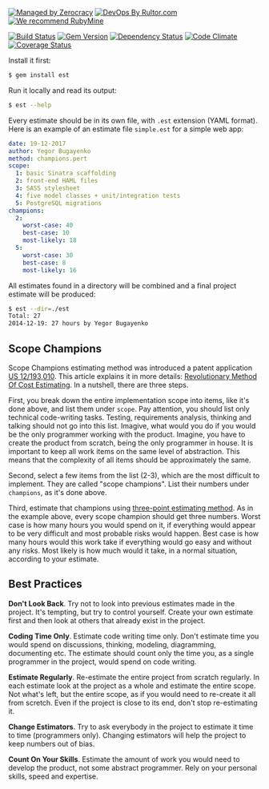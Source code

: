 [![Managed by Zerocracy](http://www.zerocracy.com/badge.svg)](http://www.zerocracy.com)
[![DevOps By Rultor.com](http://www.rultor.com/b/yegor256/est)](http://www.rultor.com/p/yegor256/est)
[![We recommend RubyMine](http://www.elegantobjects.org/rubymine.svg)](https://www.jetbrains.com/ruby/)

[![Build Status](https://travis-ci.org/yegor256/est.svg)](https://travis-ci.org/yegor256/est)
[![Gem Version](https://badge.fury.io/rb/est.svg)](http://badge.fury.io/rb/est)
[![Dependency Status](https://gemnasium.com/yegor256/est.svg)](https://gemnasium.com/yegor256/est)
[![Code Climate](http://img.shields.io/codeclimate/github/yegor256/est.svg)](https://codeclimate.com/github/yegor256/est)
[![Coverage Status](https://img.shields.io/coveralls/yegor256/est.svg)](https://coveralls.io/r/yegor256/est)

Install it first:

```bash
$ gem install est
```

Run it locally and read its output:

```bash
$ est --help
```

Every estimate should be in its own file, with `.est` extension (YAML format).
Here is an example of an estimate file `simple.est` for a simple web app:

```yaml
date: 19-12-2017
author: Yegor Bugayenko
method: champions.pert
scope:
  1: basic Sinatra scaffolding
  2: front-end HAML files
  3: SASS stylesheet
  4: five model classes + unit/integration tests
  5: PostgreSQL migrations
champions:
  2:
    worst-case: 40
    best-case: 10
    most-likely: 18
  5:
    worst-case: 30
    best-case: 8
    most-likely: 16
```

All estimates found in a directory will be combined and a final
project estimate will be produced:

```bash
$ est --dir=./est
Total: 27
2014-12-19: 27 hours by Yegor Bugayenko
```

## Scope Champions

Scope Champions estimating method was introduced a
patent application [US 12/193,010](https://www.google.com/patents/US20100042968).
This article explains it in more details:
[Revolutionary Method Of Cost Estimating](http://www.technoparkcorp.com/innovations/scope-champions/).
In a nutshell, there are three steps.

First, you break down the entire implementation scope into items, like
it's done above, and list them under `scope`. Pay attention, you should list
only technical code-writing tasks. Testing, requirements analysis, thinking
and talking should not go into this list. Imagive, what would you do
if you would be the only programmer working with the product. Imagine, you
have to create the product from scratch, being the only programmer in house.
It is important to keep all work items on the same level of abstraction. This
means that the complexity of all items should be approximately the same.

Second, select a few items from the list (2-3), which are the most difficult
to implement. They are called "scope champions". List their numbers
under `champions`, as it's done above.

Third, estimate that champions using [three-point estimating method](https://en.wikipedia.org/wiki/Three-point_estimation).
As in the example above, every scope champion should get three numbers.
Worst case is how many hours you would spend on it, if everything would
appear to be very difficult and most probable risks would happen. Best
case is how many hours would this work take if everything would go easy
and without any risks. Most likely is how much would it take, in a normal
situation, according to your estimate.

## Best Practices

**Don't Look Back**. Try not to look into previous estimates
made in the project. It's tempting, but try to control yourself. Create
your own estimate first and then look at others that already exist in
the project.

**Coding Time Only**. Estimate code writing time only. Don't estimate
time you would spend on discussions, thinking, modeling, diagramming,
documenting etc. The estimate should count only the time you, as a single
programmer in the project, would spend on code writing.

**Estimate Regularly**. Re-estimate the entire project from scratch regularly.
In each estimate look at the project as a whole and estimate the entire
scope. Not what's left, but the entire scope, as if you would need to
re-create it all from scretch. Even if the project is close to its end,
don't stop re-estimating it.

**Change Estimators**. Try to ask everybody in the project to estimate it
time to time (programmers only). Changing estimators will help the project
to keep numbers out of bias.

**Count On Your Skills**. Estimate the amount of work you would need to
develop the product, not some abstract programmer. Rely on your personal
skills, speed and expertise.
